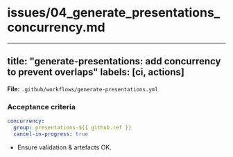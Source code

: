 # issues/04_generate_presentations_concurrency.md
---
title: "generate-presentations: add concurrency to prevent overlaps"
labels: [ci, actions]
---

**File:** `.github/workflows/generate-presentations.yml`

### Acceptance criteria
```yaml
concurrency:
  group: presentations-${{ github.ref }}
  cancel-in-progress: true
```

* Ensure validation & artefacts OK.

